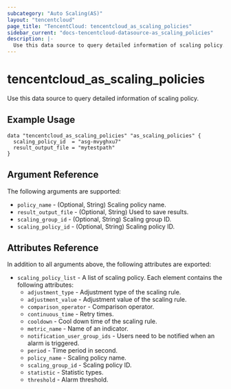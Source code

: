 ```yaml
---
subcategory: "Auto Scaling(AS)"
layout: "tencentcloud"
page_title: "TencentCloud: tencentcloud_as_scaling_policies"
sidebar_current: "docs-tencentcloud-datasource-as_scaling_policies"
description: |-
  Use this data source to query detailed information of scaling policy.
---
```


# tencentcloud_as_scaling_policies

Use this data source to query detailed information of scaling policy.

## Example Usage

```hcl
data "tencentcloud_as_scaling_policies" "as_scaling_policies" {
  scaling_policy_id  = "asg-mvyghxu7"
  result_output_file = "mytestpath"
}
```

## Argument Reference

The following arguments are supported:

* `policy_name` - (Optional, String) Scaling policy name.
* `result_output_file` - (Optional, String) Used to save results.
* `scaling_group_id` - (Optional, String) Scaling group ID.
* `scaling_policy_id` - (Optional, String) Scaling policy ID.

## Attributes Reference

In addition to all arguments above, the following attributes are exported:

* `scaling_policy_list` - A list of scaling policy. Each element contains the following attributes:
  * `adjustment_type` - Adjustment type of the scaling rule.
  * `adjustment_value` - Adjustment value of the scaling rule.
  * `comparison_operator` - Comparison operator.
  * `continuous_time` - Retry times.
  * `cooldown` - Cool down time of the scaling rule.
  * `metric_name` - Name of an indicator.
  * `notification_user_group_ids` - Users need to be notified when an alarm is triggered.
  * `period` - Time period in second.
  * `policy_name` - Scaling policy name.
  * `scaling_group_id` - Scaling policy ID.
  * `statistic` - Statistic types.
  * `threshold` - Alarm threshold.



